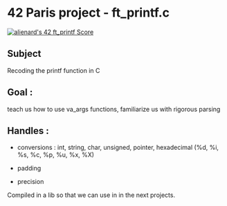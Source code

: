 # 42 Paris project - ft_printf.c

<a href="https://github.com/JaeSeoKim/badge42"><img src="https://badge42.vercel.app/api/v2/cl4cq9w7c004409k3asnbj82v/project/1607720" alt="alienard's 42 ft_printf Score" /></a>

## Subject
Recoding the printf function in C

## Goal : 
teach us how to use va_args functions, familiarize us with rigorous parsing

## Handles :

- conversions : int, string, char, unsigned, pointer, hexadecimal (%d, %i, %s, %c, %p, %u, %x, %X)

- padding

- precision

Compiled in a lib so that we can use in in the next projects.

